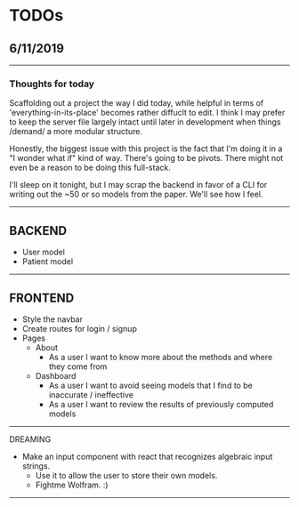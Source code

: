 # TODOs

## 6/11/2019

---

### Thoughts for today

Scaffolding out a project the way I did today, while helpful in terms of 'everything-in-its-place' becomes rather diffuclt to edit. I think I may prefer to keep the server file largely intact until later in development when things /demand/ a more modular structure.

Honestly, the biggest issue with this project is the fact that I'm doing it in a "I wonder what if" kind of way. There's going to be pivots. There might not even be a reason to be doing this full-stack.

I'll sleep on it tonight, but I may scrap the backend in favor of a CLI for writing out the ~50 or so models from the paper. We'll see how I feel.

---

## BACKEND

-   User model
-   Patient model

---

## FRONTEND

-   Style the navbar
-   Create routes for login / signup
-   Pages
    -   About
        -   As a user I want to know more about the methods and where they come from
    -   Dashboard
        -   As a user I want to avoid seeing models that I find to be inaccurate / ineffective
        -   As a user I want to review the results of previously computed models

---

DREAMING

-   Make an input component with react that recognizes algebraic input strings.
    -   Use it to allow the user to store their own models.
    -   Fightme Wolfram. :)

---
